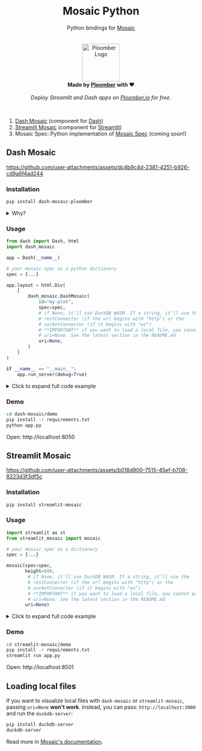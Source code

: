 <p align="center">
    <h1 align="center"><b>Mosaic Python</b></h1>
	<p align="center">
		Python bindings for <a href="https://github.com/uwdata/mosaic/" target="_blank">Mosaic</a>
    <br />
    <br />
    <br />
    <img width="100" height="100" src="https://avatars.githubusercontent.com/u/60114551?s=200&v=4" alt="Ploomber Logo">
    <br />
    <b>  Made by <a href="https://ploomber.io/?utm_source=dash-mosaic&utm_medium=github">Ploomber</a> with ❤️</b>
    <br />
    <br />
    <i>Deploy Streamlit and Dash apps on <a href="https://www.platform.ploomber.io/register/?utm_source=dash-mosaic&utm_medium=github">Ploomber.io</a> for free.</i>
    <br />
  </p>
</p>
<br/>


1. [Dash Mosaic](#dash-mosaic) (component for [Dash](https://github.com/plotly/dash))
2. [Streamlit Mosaic](#streamlit-mosaic) (component for [Streamlit](https://github.com/streamlit/streamlit))
3. Mosaic Spec: Python implementation of [Mosaic Spec](https://idl.uw.edu/mosaic/spec/) (coming soon!)

## Dash Mosaic

https://github.com/user-attachments/assets/dc4b9c4d-2381-4251-b926-cd9a6f4ad244

### Installation

```sh
pip install dash-mosaic-ploomber
```

<details>
<summary>Why?</summary>
dash-mosaic is already taken on PyPI.
</details>

### Usage

```python
from dash import Dash, html
import dash_mosaic

app = Dash(__name__)

# your mosaic spec as a python dictionary
spec = {...}

app.layout = html.Div(
    [
        dash_mosaic.DashMosaic(
            id="my-plot",
            spec=spec,
            # if None, it'll use DuckDB WASM. If a string, it'll use the
            # restConnector (if the url begins with "http") or the
            # socketConnector (if it begins with "ws")
            # **IMPORTANT** if you want to load a local file, you cannot pass
            # uri=None. See the latest section in the README.md
            uri=None,
        )
    ]
)

if __name__ == "__main__":
    app.run_server(debug=True)
```


<details>
<summary>Click to expand full code example</summary>

```python
from dash import Dash, html
import dash_mosaic

app = Dash(__name__)

spec = {
    "meta": {
        "title": "Interactive Penguin Bill Measurements",
        "description": "Scatterplot of bill length vs depth with interactive selection",
    },
    "data": {
        "penguins": {
            "type": "parquet",
            "file": "https://raw.githubusercontent.com/uwdata/mosaic/refs/heads/main/data/penguins.parquet",
        }
    },
    "params": {
        "brush": {"select": "crossfilter"},
        "domain": ["Adelie", "Chinstrap", "Gentoo"],
        "colors": ["#1f77b4", "#ff7f0e", "#2ca02c"],
    },
    "vconcat": [
        {
            "name": "scatterplot",
            "width": 600,
            "height": 400,
            "xLabel": "Bill Length (mm) →",
            "yLabel": "↑ Bill Depth (mm)",
            "colorDomain": "$domain",
            "colorRange": "$colors",
            "plot": [
                {
                    "fill": "species",
                    "x": "bill_length",
                    "y": "bill_depth",
                    "data": {"from": "penguins", "filterBy": "$brush"},
                    "mark": "dot",
                },
                {"as": "$brush", "select": "intervalXY"},
            ],
        },
        {
            "name": "species_count",
            "width": 600,
            "height": 200,
            "xLabel": "Penguin Species →",
            "yLabel": "↑ Count",
            "colorDomain": "$domain",
            "colorRange": "$colors",
            "plot": [
                {
                    "fill": "species",
                    "y": {"count": None},
                    "x": "species",
                    "data": {"from": "penguins", "filterBy": "$brush"},
                    "mark": "barY",
                }
            ],
        },
    ],
}


app.layout = html.Div(
    [
        dash_mosaic.DashMosaic(
            id="penguin-plot",
            spec=spec,
            # **IMPORTANT** if you want to load a local file, you cannot pass
            # uri=None. See the latest section in the README.md
            uri=None,
        )
    ]
)

if __name__ == "__main__":
    app.run_server(debug=True)
```

</details>

### Demo

```sh
cd dash-mosaic/demo
pip install -r requirements.txt
python app.py
```

Open: http://localhost:8050

## Streamlit Mosaic


https://github.com/user-attachments/assets/b018d900-7515-45ef-b708-8223d3f3df5c


### Installation

```sh
pip install streamlit-mosaic
```

### Usage

```python
import streamlit as st
from streamlit_mosaic import mosaic

# your mosaic spec as a dictionary
spec = {...}

mosaic(spec=spec,
       height=600,
        # if None, it'll use DuckDB WASM. If a string, it'll use the
        # restConnector (if the url begins with "http") or the
        # socketConnector (if it begins with "ws")
        # **IMPORTANT** if you want to load a local file, you cannot pass
        # uri=None. See the latest section in the README.md
       uri=None)
```



<details>
<summary>Click to expand full code example</summary>

```python
import streamlit as st
from streamlit_mosaic import mosaic

spec = {
    "meta": {
        "title": "Interactive Penguin Bill Measurements",
        "description": "Scatterplot of bill length vs depth with interactive selection",
    },
    "data": {
        "penguins": {
            "type": "parquet",
            "file": "https://raw.githubusercontent.com/uwdata/mosaic/refs/heads/main/data/penguins.parquet",
        }
    },
    "params": {
        "brush": {"select": "crossfilter"},
        "domain": ["Adelie", "Chinstrap", "Gentoo"],
        "colors": ["#1f77b4", "#ff7f0e", "#2ca02c"],
    },
    "vconcat": [
        {
            "name": "scatterplot",
            "width": 600,
            "height": 400,
            "xLabel": "Bill Length (mm) →",
            "yLabel": "↑ Bill Depth (mm)",
            "colorDomain": "$domain",
            "colorRange": "$colors",
            "plot": [
                {
                    "fill": "species",
                    "x": "bill_length",
                    "y": "bill_depth",
                    "data": {"from": "penguins", "filterBy": "$brush"},
                    "mark": "dot",
                },
                {"as": "$brush", "select": "intervalXY"},
            ],
        },
        {
            "name": "species_count",
            "width": 600,
            "height": 200,
            "xLabel": "Penguin Species →",
            "yLabel": "↑ Count",
            "colorDomain": "$domain",
            "colorRange": "$colors",
            "plot": [
                {
                    "fill": "species",
                    "y": {"count": None},
                    "x": "species",
                    "data": {"from": "penguins", "filterBy": "$brush"},
                    "mark": "barY",
                }
            ],
        },
    ],
}

# **IMPORTANT** if you want to load a local file, you cannot pass
# uri=None. See the latest section in the README.md
mosaic(spec=spec, height=600, uri=None)
```

</details>

### Demo

```sh
cd streamlit-mosaic/demo
pip install -r requirements.txt
streamlit run app.py
```


Open: http://localhost:8501

## Loading local files

If you want to visualize local files with `dash-mosaic` or `streamlit-mosaic`, passing
`uri=None` **won't work**. Instead, you can pass: `http://localhost:3000` and run
the `duckdb-server`:

```sh
pip install duckdb-server
duckdb-server
```

Read more in [Mosaic's documentation](https://idl.uw.edu/mosaic/server/).